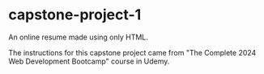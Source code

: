 # capstone-project-1
An online resume made using only HTML.

The instructions for this capstone project came from "The Complete 2024 Web Development Bootcamp" course in Udemy.
